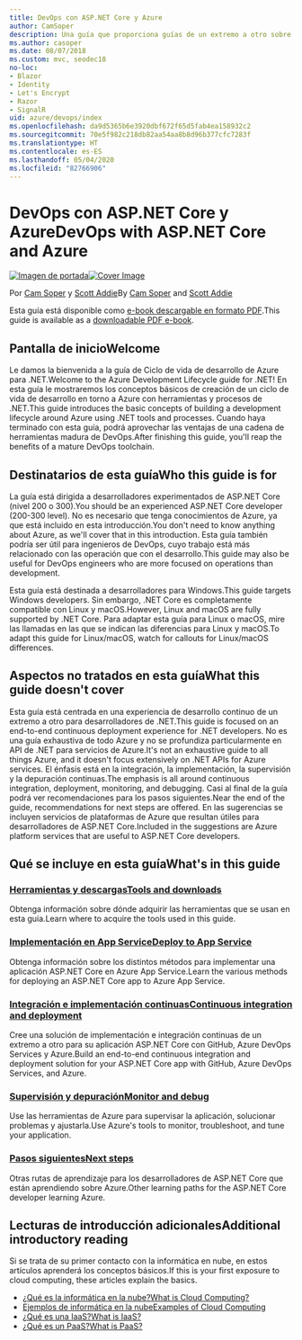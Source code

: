 ```yaml
---
title: DevOps con ASP.NET Core y Azure
author: CamSoper
description: Una guía que proporciona guías de un extremo a otro sobre cómo crear una canalización de DevOps para una aplicación ASP.NET Core hospedada en Azure.
ms.author: casoper
ms.date: 08/07/2018
ms.custom: mvc, seodec18
no-loc:
- Blazor
- Identity
- Let's Encrypt
- Razor
- SignalR
uid: azure/devops/index
ms.openlocfilehash: da9d5365b6e3920dbf672f65d5fab4ea158932c2
ms.sourcegitcommit: 70e5f982c218db82aa54aa8b8d96b377cfc7283f
ms.translationtype: HT
ms.contentlocale: es-ES
ms.lasthandoff: 05/04/2020
ms.locfileid: "82766906"
---
```

# <a name="devops-with-aspnet-core-and-azure"></a><span data-ttu-id="106b9-103">DevOps con ASP.NET Core y Azure</span><span class="sxs-lookup"><span data-stu-id="106b9-103">DevOps with ASP.NET Core and Azure</span></span>

<span data-ttu-id="106b9-104">[![Imagen de portada](./media/cover-large.png)](https://aka.ms/devopsbook)</span><span class="sxs-lookup"><span data-stu-id="106b9-104">[![Cover Image](./media/cover-large.png)](https://aka.ms/devopsbook)</span></span>

<span data-ttu-id="106b9-105">Por [Cam Soper](https://twitter.com/camsoper) y [Scott Addie](https://twitter.com/scottaddie)</span><span class="sxs-lookup"><span data-stu-id="106b9-105">By [Cam Soper](https://twitter.com/camsoper) and [Scott Addie](https://twitter.com/scottaddie)</span></span>

<span data-ttu-id="106b9-106">Esta guía está disponible como [e-book descargable en formato PDF](https://aka.ms/devopsbook).</span><span class="sxs-lookup"><span data-stu-id="106b9-106">This guide is available as a [downloadable PDF e-book](https://aka.ms/devopsbook).</span></span>

## <a name="welcome"></a><span data-ttu-id="106b9-107">Pantalla de inicio</span><span class="sxs-lookup"><span data-stu-id="106b9-107">Welcome</span></span> 

<span data-ttu-id="106b9-108">Le damos la bienvenida a la guía de Ciclo de vida de desarrollo de Azure para .NET.</span><span class="sxs-lookup"><span data-stu-id="106b9-108">Welcome to the Azure Development Lifecycle guide for .NET!</span></span> <span data-ttu-id="106b9-109">En esta guía le mostraremos los conceptos básicos de creación de un ciclo de vida de desarrollo en torno a Azure con herramientas y procesos de .NET.</span><span class="sxs-lookup"><span data-stu-id="106b9-109">This guide introduces the basic concepts of building a development lifecycle around Azure using .NET tools and processes.</span></span> <span data-ttu-id="106b9-110">Cuando haya terminado con esta guía, podrá aprovechar las ventajas de una cadena de herramientas madura de DevOps.</span><span class="sxs-lookup"><span data-stu-id="106b9-110">After finishing this guide, you'll reap the benefits of a mature DevOps toolchain.</span></span>

## <a name="who-this-guide-is-for"></a><span data-ttu-id="106b9-111">Destinatarios de esta guía</span><span class="sxs-lookup"><span data-stu-id="106b9-111">Who this guide is for</span></span>

<span data-ttu-id="106b9-112">La guía está dirigida a desarrolladores experimentados de ASP.NET Core (nivel 200 o 300).</span><span class="sxs-lookup"><span data-stu-id="106b9-112">You should be an experienced ASP.NET Core developer (200-300 level).</span></span> <span data-ttu-id="106b9-113">No es necesario que tenga conocimientos de Azure, ya que está incluido en esta introducción.</span><span class="sxs-lookup"><span data-stu-id="106b9-113">You don't need to know anything about Azure, as we'll cover that in this introduction.</span></span> <span data-ttu-id="106b9-114">Esta guía también podría ser útil para ingenieros de DevOps, cuyo trabajo está más relacionado con las operación que con el desarrollo.</span><span class="sxs-lookup"><span data-stu-id="106b9-114">This guide may also be useful for DevOps engineers who are more focused on operations than development.</span></span>

<span data-ttu-id="106b9-115">Esta guía está destinada a desarrolladores para Windows.</span><span class="sxs-lookup"><span data-stu-id="106b9-115">This guide targets Windows developers.</span></span> <span data-ttu-id="106b9-116">Sin embargo, .NET Core es completamente compatible con Linux y macOS.</span><span class="sxs-lookup"><span data-stu-id="106b9-116">However, Linux and macOS are fully supported by .NET Core.</span></span> <span data-ttu-id="106b9-117">Para adaptar esta guía para Linux o macOS, mire las llamadas en las que se indican las diferencias para Linux y macOS.</span><span class="sxs-lookup"><span data-stu-id="106b9-117">To adapt this guide for Linux/macOS, watch for callouts for Linux/macOS differences.</span></span>

## <a name="what-this-guide-doesnt-cover"></a><span data-ttu-id="106b9-118">Aspectos no tratados en esta guía</span><span class="sxs-lookup"><span data-stu-id="106b9-118">What this guide doesn't cover</span></span>

<span data-ttu-id="106b9-119">Esta guía está centrada en una experiencia de desarrollo continuo de un extremo a otro para desarrolladores de .NET.</span><span class="sxs-lookup"><span data-stu-id="106b9-119">This guide is focused on an end-to-end continuous deployment experience for .NET developers.</span></span> <span data-ttu-id="106b9-120">No es una guía exhaustiva de todo Azure y no se profundiza particularmente en API de .NET para servicios de Azure.</span><span class="sxs-lookup"><span data-stu-id="106b9-120">It's not an exhaustive guide to all things Azure, and it doesn't focus extensively on .NET APIs for Azure services.</span></span> <span data-ttu-id="106b9-121">El énfasis está en la integración, la implementación, la supervisión y la depuración continuas.</span><span class="sxs-lookup"><span data-stu-id="106b9-121">The emphasis is all around continuous integration, deployment, monitoring, and debugging.</span></span> <span data-ttu-id="106b9-122">Casi al final de la guía podrá ver recomendaciones para los pasos siguientes.</span><span class="sxs-lookup"><span data-stu-id="106b9-122">Near the end of the guide, recommendations for next steps are offered.</span></span> <span data-ttu-id="106b9-123">En las sugerencias se incluyen servicios de plataformas de Azure que resultan útiles para desarrolladores de ASP.NET Core.</span><span class="sxs-lookup"><span data-stu-id="106b9-123">Included in the suggestions are Azure platform services that are useful to ASP.NET Core developers.</span></span>

## <a name="whats-in-this-guide"></a><span data-ttu-id="106b9-124">Qué se incluye en esta guía</span><span class="sxs-lookup"><span data-stu-id="106b9-124">What's in this guide</span></span>

### <a name="tools-and-downloads"></a>[<span data-ttu-id="106b9-125">Herramientas y descargas</span><span class="sxs-lookup"><span data-stu-id="106b9-125">Tools and downloads</span></span>](xref:azure/devops/tools-and-downloads)

<span data-ttu-id="106b9-126">Obtenga información sobre dónde adquirir las herramientas que se usan en esta guía.</span><span class="sxs-lookup"><span data-stu-id="106b9-126">Learn where to acquire the tools used in this guide.</span></span>

### <a name="deploy-to-app-service"></a>[<span data-ttu-id="106b9-127">Implementación en App Service</span><span class="sxs-lookup"><span data-stu-id="106b9-127">Deploy to App Service</span></span>](xref:azure/devops/deploy-to-app-service)

<span data-ttu-id="106b9-128">Obtenga información sobre los distintos métodos para implementar una aplicación ASP.NET Core en Azure App Service.</span><span class="sxs-lookup"><span data-stu-id="106b9-128">Learn the various methods for deploying an ASP.NET Core app to Azure App Service.</span></span>

### <a name="continuous-integration-and-deployment"></a>[<span data-ttu-id="106b9-129">Integración e implementación continuas</span><span class="sxs-lookup"><span data-stu-id="106b9-129">Continuous integration and deployment</span></span>](xref:azure/devops/cicd)

<span data-ttu-id="106b9-130">Cree una solución de implementación e integración continuas de un extremo a otro para su aplicación ASP.NET Core con GitHub, Azure DevOps Services y Azure.</span><span class="sxs-lookup"><span data-stu-id="106b9-130">Build an end-to-end continuous integration and deployment solution for your ASP.NET Core app with GitHub, Azure DevOps Services, and Azure.</span></span>

### <a name="monitor-and-debug"></a>[<span data-ttu-id="106b9-131">Supervisión y depuración</span><span class="sxs-lookup"><span data-stu-id="106b9-131">Monitor and debug</span></span>](xref:azure/devops/monitor)

<span data-ttu-id="106b9-132">Use las herramientas de Azure para supervisar la aplicación, solucionar problemas y ajustarla.</span><span class="sxs-lookup"><span data-stu-id="106b9-132">Use Azure's tools to monitor, troubleshoot, and tune your application.</span></span>

### <a name="next-steps"></a>[<span data-ttu-id="106b9-133">Pasos siguientes</span><span class="sxs-lookup"><span data-stu-id="106b9-133">Next steps</span></span>](xref:azure/devops/next-steps)

<span data-ttu-id="106b9-134">Otras rutas de aprendizaje para los desarrolladores de ASP.NET Core que están aprendiendo sobre Azure.</span><span class="sxs-lookup"><span data-stu-id="106b9-134">Other learning paths for the ASP.NET Core developer learning Azure.</span></span>

## <a name="additional-introductory-reading"></a><span data-ttu-id="106b9-135">Lecturas de introducción adicionales</span><span class="sxs-lookup"><span data-stu-id="106b9-135">Additional introductory reading</span></span>

<span data-ttu-id="106b9-136">Si se trata de su primer contacto con la informática en nube, en estos artículos aprenderá los conceptos básicos.</span><span class="sxs-lookup"><span data-stu-id="106b9-136">If this is your first exposure to cloud computing, these articles explain the basics.</span></span>

* [<span data-ttu-id="106b9-137">¿Qué es la informática en la nube?</span><span class="sxs-lookup"><span data-stu-id="106b9-137">What is Cloud Computing?</span></span>](https://azure.microsoft.com/overview/what-is-cloud-computing/)
* [<span data-ttu-id="106b9-138">Ejemplos de informática en la nube</span><span class="sxs-lookup"><span data-stu-id="106b9-138">Examples of Cloud Computing</span></span>](https://azure.microsoft.com/overview/examples-of-cloud-computing/)
* [<span data-ttu-id="106b9-139">¿Qué es una IaaS?</span><span class="sxs-lookup"><span data-stu-id="106b9-139">What is IaaS?</span></span>](https://azure.microsoft.com/overview/what-is-iaas/)
* [<span data-ttu-id="106b9-140">¿Qué es un PaaS?</span><span class="sxs-lookup"><span data-stu-id="106b9-140">What is PaaS?</span></span>](https://azure.microsoft.com/overview/what-is-paas/)
